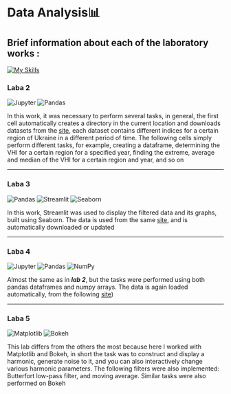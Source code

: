 # Data Analysis📊

## Brief information about each of the laboratory works :
[![My Skills](https://skillicons.dev/icons?i=py,vscode)](https://skillicons.dev)

### Laba 2 
![Jupyter](https://img.shields.io/badge/Jupyter-Notebook-orange?logo=jupyter&logoColor=white) ![Pandas](https://img.shields.io/badge/Pandas-DataFrame-blue?logo=pandas&logoColor=white)

In this work, it was necessary to perform several tasks, in general, the first cell automatically creates a directory in the current location and downloads datasets from the [site](https://www.star.nesdis.noaa.gov/smcd/emb/vci/VH/vh_browseByCountry_province.php), each dataset contains different indices for a certain region of Ukraine in a different period of time. The following cells simply perform different tasks, for example, creating a dataframe, determining the VHI for a certain region for a specified year, finding the extreme, average and median of the VHI for a certain region and year, and so on

---
### Laba 3
![Pandas](https://img.shields.io/badge/Pandas-DataFrame-blue?logo=pandas&logoColor=white) ![Streamlit](https://img.shields.io/badge/Streamlit-App-FF4B4B?logo=streamlit&logoColor=white) ![Seaborn](https://img.shields.io/badge/Seaborn-Statistical_Visualization-4C72B0?logo=seaborn&logoColor=white)

In this work, Streamlit was used to display the filtered data and its graphs, built using Seaborn. The data is used from the same [site](https://www.star.nesdis.noaa.gov/smcd/emb/vci/VH/vh_browseByCountry_province.php), and is automatically downloaded or updated

---
### Laba 4
![Jupyter](https://img.shields.io/badge/Jupyter-Notebook-orange?logo=jupyter&logoColor=white) ![Pandas](https://img.shields.io/badge/Pandas-DataFrame-blue?logo=pandas&logoColor=white) ![NumPy](https://img.shields.io/badge/NumPy-Numerical_Computing-013243?logo=numpy&logoColor=white)

Almost the same as in ***lab 2***, but the tasks were performed using both pandas dataframes and numpy arrays. The data is again loaded automatically, from the following [site](https://archive.ics.uci.edu/dataset/235/individual%2Bhousehold%2Belectric%2Bpower%2Bconsumption))

---
### Laba 5
![Matplotlib](https://img.shields.io/badge/Matplotlib-Plotting-2CA5E0?logo=matplotlib&logoColor=white) ![Bokeh](https://img.shields.io/badge/Bokeh-InteractivePlots-purple?logo=bokeh&logoColor=white)

This lab differs from the others the most because here I worked with Matplotlib and Bokeh, in short the task was to construct and display a harmonic, generate noise to it, and you can also interactively change various harmonic parameters. The following filters were also implemented: Butterfort low-pass filter, and moving average. Similar tasks were also performed on Bokeh
